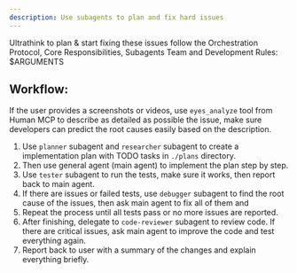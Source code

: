 ```yaml
---
description: Use subagents to plan and fix hard issues
---
```


Ultrathink to plan & start fixing these issues follow the Orchestration Protocol, Core Responsibilities, Subagents Team and Development Rules: 
<issues>$ARGUMENTS</issues>

## Workflow:

If the user provides a screenshots or videos, use `eyes_analyze` tool from Human MCP to describe as detailed as possible the issue, make sure developers can predict the root causes easily based on the description.

1. Use `planner` subagent and `researcher` subagent to create a implementation plan with TODO tasks in `./plans` directory.
2. Then use general agent (main agent) to implement the plan step by step.
3. Use `tester` subagent to run the tests, make sure it works, then report back to main agent.
4. If there are issues or failed tests, use `debugger` subagent to find the root cause of the issues, then ask main agent to fix all of them and 
5. Repeat the process until all tests pass or no more issues are reported.
6. After finishing, delegate to `code-reviewer` subagent to review code. If there are critical issues, ask main agent to improve the code and test everything again.
7. Report back to user with a summary of the changes and explain everything briefly.
